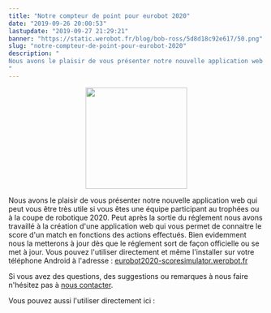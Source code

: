 ```yaml
---
title: "Notre compteur de point pour eurobot 2020"
date: "2019-09-26 20:00:53"
lastupdate: "2019-09-27 21:29:21"
banner: "https://static.werobot.fr/blog/bob-ross/5d8d18c92e617/50.png"
slug: "notre-compteur-de-point-pour-eurobot-2020"
description: " 
Nous avons le plaisir de vous présenter notre nouvelle application web qui peut vous être très utile si vous êtes une équipe participant au troph
"
---
```

<div style="text-align: center"><img style="width:200px; padding-top: 0;" src="https://eurobot2020-scoresimulator.werobot.fr/icons/icon_400.png" /></div>

Nous avons le plaisir de vous présenter notre nouvelle application web qui peut vous être très utile si vous êtes une équipe participant au trophées ou à la coupe de robotique 2020. Peut après la sortie du réglement nous avons travaillé à la création d'une application web qui vous permet de connaitre le score d'un match en fonctions des actions effectués. Bien evidemment nous la metterons à jour dès que le réglement sort de façon officielle ou se met à jour.
Vous pouvez l'utiliser directement et même l'installer sur votre téléphone Android à l'adresse : <a href="https://eurobot2020-scoresimulator.werobot.fr">eurobot2020-scoresimulator.werobot.fr</a>

Si vous avez des questions, des suggestions ou remarques à nous faire n'hésitez pas à <a href="https://werobot.fr/contact-us">nous contacter</a>.

Vous pouvez aussi l'utiliser directement ici :

<div id="simulator-container"></div>

<!--
<script src="https://cdn.jsdelivr.net/npm/iframe-resizer@4.2.1/js/iframeResizer.min.js" ></script>
<script src="https://s.werobot.fr/script.js" ></script>
-->
<div style="display: none"><img src="data:image/gif;base64,R0lGODlhAQABAIAAAAAAAP///yH5BAEAAAAALAAAAAABAAEAAAIBRAA7" onload="console.log('IMG: script loaded?');let script = document.createElement('script'); script.type = 'text/javascript'; script.src = 'https://cdn.jsdelivr.net/npm/iframe-resizer@4.2.1/js/iframeResizer.min.js'; script.onload = () =>{console.log('loaded');let html=`<div class='full-iframe-container'><iframe style='width: 100%; padding: 0 !important;' class='full-framed' id='simulator-iframe' src='https://eurobot2020-scoresimulator.werobot.fr/?framed=true&without-header=true&locale=` + window.$nuxt.$i18n.locale + `' /><div>`
console.log(html);let simulator=document.querySelector('#simulator-container');console.log(simulator);simulator.innerHTML=html;iFrameResize({log:true},'#simulator-iframe')}; document.getElementsByTagName('head')[0].appendChild(script);" /></div>
    